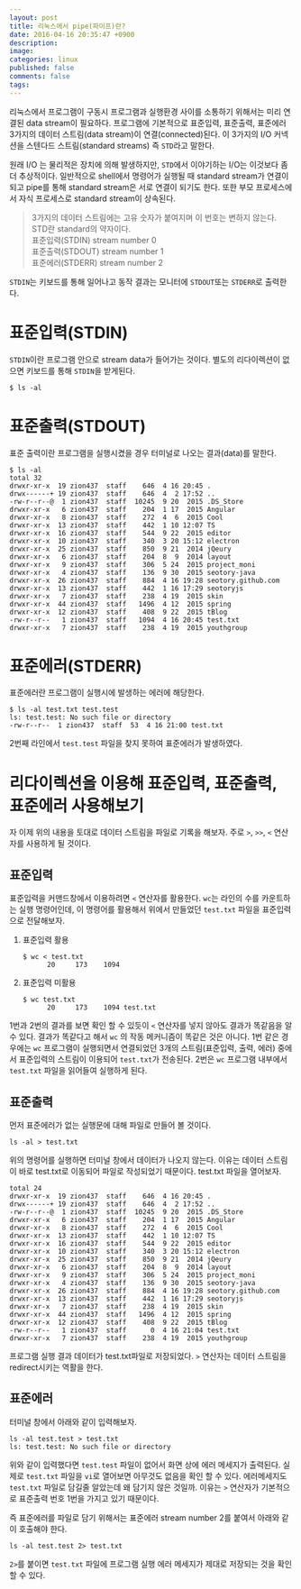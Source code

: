 ```yaml
---
layout: post
title: 리눅스에서 pipe(파이프)란?
date: 2016-04-16 20:35:47 +0900
description: 
image: 
categories: linux
published: false
comments: false
tags:
---
```


리눅스에서 프로그램이 구동시 프로그램과 실행환경 사이를 소통하기 위해서는 미리 연결된 data stream이 필요하다. 프로그램에 기본적으로 표준입력, 표준출력, 표준에러 3가지의 데이터 스트림(data stream)이 연결(connected)된다. 이 3가지의 I/O 커넥션을 스텐다드 스트림(standard streams) 즉 `STD`라고 말한다. 

원래 I/O 는 물리적은 장치에 의해 발생하지만, `STD`에서 이야기하는 I/O는 이것보다 좀 더 추상적이다. 일반적으로 shell에서 명령어가 실행될 때 standard stream가 연결이 되고 pipe를 통해 standard stream은 서로 연결이 되기도 한다. 또한 부모 프로세스에서 자식 프로세스로 standard stream이 상속된다.

> 3가지의 데이터 스트림에는 고유 숫자가 붙여지며 이 번호는 변하지 않는다. STD란 standard의 약자이다.  
> 표준입력(STDIN) stream number 0  
> 표준출력(STDOUT) stream number 1  
> 표준에러(STDERR) stream number 2  

`STDIN`는 키보드를 통해 일어나고 동작 결과는 모니터에 `STDOUT`또는 `STDERR`로 출력한다. 

# 표준입력(STDIN)

`STDIN`이란 프로그램 안으로 stream data가 들어가는 것이다. 별도의 리다이렉션이 없으면 키보드를 통해 `STDIN`을 받게된다.

```shell
$ ls -al
```

# 표준출력(STDOUT)

표준 출력이란 프로그램을 실행시켰을 경우 터미널로 나오는 결과(data)를 말한다.

```shell
$ ls -al
total 32
drwxr-xr-x  19 zion437  staff    646  4 16 20:45 .
drwx------+ 19 zion437  staff    646  4  2 17:52 ..
-rw-r--r--@  1 zion437  staff  10245  9 20  2015 .DS_Store
drwxr-xr-x   6 zion437  staff    204  1 17  2015 Angular
drwxr-xr-x   8 zion437  staff    272  4  6  2015 Cool
drwxr-xr-x  13 zion437  staff    442  1 10 12:07 TS
drwxr-xr-x  16 zion437  staff    544  9 22  2015 editor
drwxr-xr-x  10 zion437  staff    340  3 20 15:12 electron
drwxr-xr-x  25 zion437  staff    850  9 21  2014 jQeury
drwxr-xr-x   6 zion437  staff    204  8  9  2014 layout
drwxr-xr-x   9 zion437  staff    306  5 24  2015 project_moni
drwxr-xr-x   4 zion437  staff    136  9 30  2015 seotory-java
drwxr-xr-x  26 zion437  staff    884  4 16 19:28 seotory.github.com
drwxr-xr-x  13 zion437  staff    442  1 16 17:29 seotoryjs
drwxr-xr-x   7 zion437  staff    238  4 19  2015 skin
drwxr-xr-x  44 zion437  staff   1496  4 12  2015 spring
drwxr-xr-x  12 zion437  staff    408  9 22  2015 tBlog
-rw-r--r--   1 zion437  staff   1094  4 16 20:45 test.txt
drwxr-xr-x   7 zion437  staff    238  4 19  2015 youthgroup
```

# 표준에러(STDERR)

표준에러란 프로그램이 실행시에 발생하는 에러에 해당한다.

```shell
$ ls -al test.txt test.test
ls: test.test: No such file or directory
-rw-r--r--  1 zion437  staff  53  4 16 21:00 test.txt
```

2번째 라인에서 `test.test` 파일을 찾지 못하여 표준에러가 발생하였다.

# 리다이렉션을 이용해 표준입력, 표준출력, 표준에러 사용해보기

 자 이제 위의 내용을 토대로 데이터 스트림을 파일로 기록을 해보자. 주로 `>`, `>>`, `<` 연산자를 사용하게 될 것이다.

## 표준입력

표준입력을 커맨드창에서 이용하려면 `<` 연산자를 활용한다. `wc`는 라인의 수를 카운트하는 실행 명령어인데, 이 명령어를 활용해서 위에서 만들었던 `test.txt` 파일을 표준입력으로 전달해보자.

1. 표준입력 활용  
       
       $ wc < test.txt 
             20     173    1094

2. 표준입력 미활용
       
       $ wc test.txt 
             20     173    1094 test.txt

1번과 2번의 결과를 보면 확인 할 수 있듯이 `<` 연산자를 넣지 않아도 결과가 똑같음을 알 수 있다. 결과가 똑같다고 해서 `wc` 의 작동 메커니즘이 똑같은 것은 아니다. 1번 같은 경우에는 `wc` 프로그램이 실행되면서 연결되었던 3개의 스트림(표준입력, 출력, 에러) 중에서 표준입력의 스트림이 이용되어 `test.txt`가 전송된다. 2번은 `wc` 프로그램 내부에서 `test.txt` 파일을 읽어들여 실행하게 된다.

## 표준출력

먼저 표준에러가 없는 실행문에 대해 파일로 만들어 볼 것이다.

```shell
ls -al > test.txt
```

위의 명령어를 실행하면 터미널 창에서 데이터가 나오지 않는다. 이유는 데이터 스트림이 바로 test.txt로 이동되어 파일로 작성되었기 때문이다. test.txt 파일을 열어보자.

```shell
total 24
drwxr-xr-x  19 zion437  staff    646  4 16 20:45 .
drwx------+ 19 zion437  staff    646  4  2 17:52 ..
-rw-r--r--@  1 zion437  staff  10245  9 20  2015 .DS_Store
drwxr-xr-x   6 zion437  staff    204  1 17  2015 Angular
drwxr-xr-x   8 zion437  staff    272  4  6  2015 Cool
drwxr-xr-x  13 zion437  staff    442  1 10 12:07 TS
drwxr-xr-x  16 zion437  staff    544  9 22  2015 editor
drwxr-xr-x  10 zion437  staff    340  3 20 15:12 electron
drwxr-xr-x  25 zion437  staff    850  9 21  2014 jQeury
drwxr-xr-x   6 zion437  staff    204  8  9  2014 layout
drwxr-xr-x   9 zion437  staff    306  5 24  2015 project_moni
drwxr-xr-x   4 zion437  staff    136  9 30  2015 seotory-java
drwxr-xr-x  26 zion437  staff    884  4 16 19:28 seotory.github.com
drwxr-xr-x  13 zion437  staff    442  1 16 17:29 seotoryjs
drwxr-xr-x   7 zion437  staff    238  4 19  2015 skin
drwxr-xr-x  44 zion437  staff   1496  4 12  2015 spring
drwxr-xr-x  12 zion437  staff    408  9 22  2015 tBlog
-rw-r--r--   1 zion437  staff      0  4 16 21:04 test.txt
drwxr-xr-x   7 zion437  staff    238  4 19  2015 youthgroup
```

프로그램 실행 결과 데이터가 test.txt파일로 저장되었다. `>` 연산자는 데이터 스트림을 redirect시키는 역활을 한다.

## 표준에러

터미널 창에서 아래와 같이 입력해보자.

```shell
ls -al test.test > test.txt
ls: test.test: No such file or directory
```

위와 같이 입력했다면 `test.test` 파일이 없어서 화면 상에 에러 메세지가 출력된다. 실제로 `test.txt` 파일을 `vi`로 열어보면 아무것도 없음을 확인 할 수 있다. 에러메세지도 `test.txt` 파일로 담길줄 알았는데 왜 담기지 않은 것일까. 이유는 `>` 연산자가 기본적으로 표준출력 번호 1번을 가지고 있기 때문이다. 

즉 표준에러를 파일로 담기 위해서는 표준에러 stream number 2를 붙여서 아래와 같이 호출해야 한다.

```shell
ls -al test.test 2> test.txt
```

`2>`를 붙이면 `test.txt` 파일에 프로그램 실행 에러 메세지가 제대로 저장되는 것을 확인 할 수 있다.